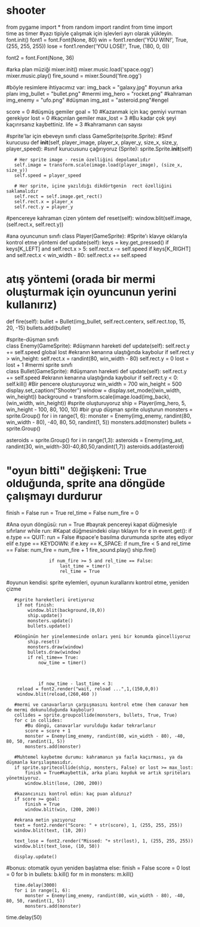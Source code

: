 # shooter

from pygame import *
from random import randint
from time import \
    time as timer 
#yazı tipiyle çalışmak için işlevleri ayrı olarak yükleyin.
font.init()
font1 = font.Font(None, 80)
win = font1.render('YOU WIN!', True, (255, 255, 255))
lose = font1.render('YOU LOSE!', True, (180, 0, 0))
 
font2 = font.Font(None, 36)
 
#arka plan müziği
mixer.init()
mixer.music.load('space.ogg')
mixer.music.play()
fire_sound = mixer.Sound('fire.ogg')
 
#böyle resimlere ihtiyacımız var:
img_back = "galaxy.jpg" #oyunun arka planı
img_bullet = "bullet.png" #mermi
img_hero = "rocket.png" #kahraman
img_enemy = "ufo.png" #düşman
img_ast = "asteroid.png"#engel


score = 0 #düşmüş gemiler
goal = 10 #Kazanmak için kaç gemiyi vurman gerekiyor
lost = 0 #kaçırılan gemiler
max_lost = 3 #Bu kadar çok şeyi kaçırırsanız kaybettiniz.
life = 3 #kahramanın can sayısı 




#sprite'lar için ebeveyn sınıfı
class GameSprite(sprite.Sprite):
 #Sınıf kurucusu
   def __init__(self, player_image, player_x, player_y, size_x, size_y, player_speed):
       #sınıf kurucusunu çağırıyoruz (Sprite):
       sprite.Sprite.__init__(self)
 
       # Her sprite image - resim özelliğini depolamalıdır
       self.image = transform.scale(image.load(player_image), (size_x, size_y))
       self.speed = player_speed
 
       # Her sprite, içine yazıldığı dikdörtgenin  rect özelliğini saklamalıdır
       self.rect = self.image.get_rect()
       self.rect.x = player_x
       self.rect.y = player_y
 #pencereye kahraman çizen yöntem
   def reset(self):
       window.blit(self.image, (self.rect.x, self.rect.y))
 
#ana oyuncunun sınıfı
class Player(GameSprite):
   #Sprite'ı klavye oklarıyla kontrol etme yöntemi
   def update(self):
       keys = key.get_pressed()
       if keys[K_LEFT] and self.rect.x > 5:
           self.rect.x -= self.speed
       if keys[K_RIGHT] and self.rect.x < win_width - 80:
           self.rect.x += self.speed
 # atış yöntemi (orada bir mermi oluşturmak için oyuncunun yerini kullanırız)
   def fire(self):
       bullet = Bullet(img_bullet, self.rect.centerx, self.rect.top, 15, 20, -15)
       bullets.add(bullet)
 
#sprite-düşman sınıfı  
class Enemy(GameSprite):
   #düşmanın hareketi
   def update(self):
       self.rect.y += self.speed
       global lost
       #ekranın kenarına ulaştığında kaybolur
       if self.rect.y > win_height:
           self.rect.x = randint(80, win_width - 80)
           self.rect.y = 0
           lost = lost + 1
#mermi sprite sınıfı  
class Bullet(GameSprite):
   #düşmanın hareketi
   def update(self):
       self.rect.y += self.speed
       #ekranın kenarına ulaştığında kaybolur
       if self.rect.y < 0:
           self.kill()
#Bir pencere oluşturuyoruz
win_width = 700
win_height = 500
display.set_caption("Shooter")
window = display.set_mode((win_width, win_height))
background = transform.scale(image.load(img_back), (win_width, win_height))
#sprite oluşturuyoruz
ship = Player(img_hero, 5, win_height - 100, 80, 100, 10)
#bir grup düşman sprite oluşturun
monsters = sprite.Group()
for i in range(1, 6):
   monster = Enemy(img_enemy, randint(80, win_width - 80), -40, 80, 50, randint(1, 5))
   monsters.add(monster)
bullets = sprite.Group()


asteroids = sprite.Group()
for i in range(1,3):
    asteroids = Enemy(img_ast, randint(30, win_width-30)-40,80,50,randint(1,7))
    asteroids.add(asteroid)

# "oyun bitti" değişkeni: True olduğunda, sprite ana döngüde çalışmayı durdurur

finish = False
run = True
rel_time = False 
num_fire = 0


#Ana oyun döngüsü:
run = True #bayrak pencereyi kapat düğmesiyle sıfırlanır
while run:
   #Kapat düğmesindeki olayı tıklayın
   for e in event.get():
       if e.type == QUIT:
           run = False
       #space'e basılma durumunda sprite ateş ediyor
       elif e.type == KEYDOWN:
           if e.key == K_SPACE:
               if num_fire < 5 and  rel_time == False:
                   num_fire = num_fire + 1
                   fire_sound.play()
                   ship.fire()

                    if num_fire >= 5 and rel_time == False:
                        last_time = timer()
                        rel_time = True
 #oyunun kendisi: sprite eylemleri, oyunun kurallarını kontrol etme, yeniden çizme

 
       #sprite hareketleri üretiyoruz
        if not finish:
            window.blit(background,(0,0))
            ship.update()
            monsters.update()
            bullets.update()
 
       #Döngünün her yinelenmesinde onları yeni bir konumda güncelliyoruz
            ship.reset()
            monsters.draw(window)
            bullets.draw(window)
            if rel_time== True:
                now_time = timer()



                if now_time - last_time < 3:
        reload = font2.render("wait, reload ...",1,(150,0,0))
        window.blit(reload,(260,460 ))

       #mermi ve canavarların çarpışmasını kontrol etme (hem canavar hem de mermi dokunulduğunda kaybolur)
       collides = sprite.groupcollide(monsters, bullets, True, True)
       for c in collides:
           #Bu döngü, canavarlar vurulduğu kadar tekrarlanır
           score = score + 1
           monster = Enemy(img_enemy, randint(80, win_width - 80), -40, 80, 50, randint(1, 5))
           monsters.add(monster)
 
       #Muhtemel kaybetme durumu: kahramanın ya fazla kaçırması, ya da düşmanla karşılaşmasıdır.
       if sprite.spritecollide(ship, monsters, False) or lost >= max_lost:
           finish = True#kaybettik, arka planı koyduk ve artık spriteları yönetmiyoruz.
           window.blit(lose, (200, 200))
 
       #kazancınızı kontrol edin: kaç puan aldınız?
       if score >= goal:
           finish = True
           window.blit(win, (200, 200))
 
       #ekrana metin yazıyoruz
       text = font2.render("Score: " + str(score), 1, (255, 255, 255))
       window.blit(text, (10, 20))
 
       text_lose = font2.render("Missed: "+ str(lost), 1, (255, 255, 255))
       window.blit(text_lose, (10, 50))
 
       display.update()
   #bonus: otomatik oyun yeniden başlatma
   else:
       finish = False
       score = 0
       lost = 0
       for b in bullets:
           b.kill()
       for m in monsters:
           m.kill()
 
       time.delay(3000)
       for i in range(1, 6):
           monster = Enemy(img_enemy, randint(80, win_width - 80), -40, 80, 50, randint(1, 5))
           monsters.add(monster)
      
 
   time.delay(50)
